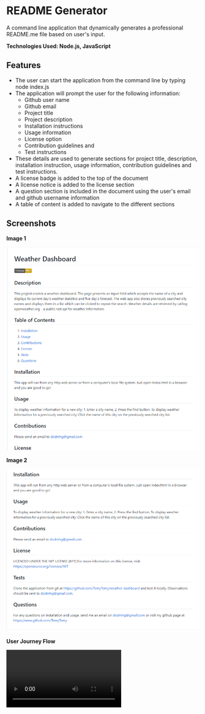 # README Generator
A command line application that dynamically generates a professional README.me file based on user's input.

**Technologies Used: Node.js, JavaScript**

## Features

- The user can start the application from the command line by typing node index.js
- The application will prompt the user for the following information:
  - Github user name
  - Github email
  - Project title
  - Project description
  - Installation instructions
  - Usage information
  - License option
  - Contribution guidelines and
  - Test instructions
- These details are used to generate sections for project title, description, installation instruction, usage information, contribution guidelines and test instructions.
- A license badge is added to the top of the document
- A license notice is added to the license section
- A question section is included in the document using the user's email and github username information
- A table of content is added to navigate to the different sections

## Screenshots

**Image 1**  

![alt text](https://github.com/TemyTemy/readme-generator/blob/main/Assets/Screen%201.PNG)
  
**Image 2**

![alt text](https://github.com/TemyTemy/readme-generator/blob/main/Assets/Screen%202.PNG)  


**User Journey Flow**

![alt text](https://github.com/TemyTemy/readme-generator/blob/main/Assets/ReadMe%20Generator%20Video.mp4) 

